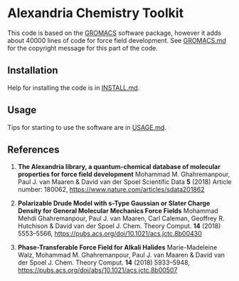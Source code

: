 Alexandria Chemistry Toolkit
============================

This code is based on the [GROMACS](http://www.gromacs.org) software package, however it adds
about 40000 lines of code for force field development. See [GROMACS.md](GROMACS.md) for the copyright message for this part of the code.

Installation
------------
Help for installing the code is in [INSTALL.md](INSTALL.md).

Usage
-----
Tips for starting to use the software are in [USAGE.md](USAGE.md).

References
----------

1. **The Alexandria library, a quantum-chemical database of molecular properties for force field development**
Mohammad M. Ghahremanpour, Paul J. van Maaren & David van der Spoel 
Scientific Data **5** (2018) Article number: 180062, https://www.nature.com/articles/sdata201862

2. **Polarizable Drude Model with s-Type Gaussian or Slater Charge Density for General Molecular Mechanics Force Fields**
Mohammad Mehdi Ghahremanpour, Paul J. van Maaren, Carl Caleman, Geoffrey R. Hutchison & David van der Spoel
J. Chem. Theory Comput. **14** (2018) 5553–5566, https://pubs.acs.org/doi/10.1021/acs.jctc.8b00430

3. **Phase-Transferable Force Field for Alkali Halides**
Marie-Madeleine Walz, Mohammad M. Ghahremanpour, Paul J. van Maaren & David van der Spoel
J. Chem. Theory Comput. **14** (2018) 5933–5948, https://pubs.acs.org/doi/abs/10.1021/acs.jctc.8b00507

